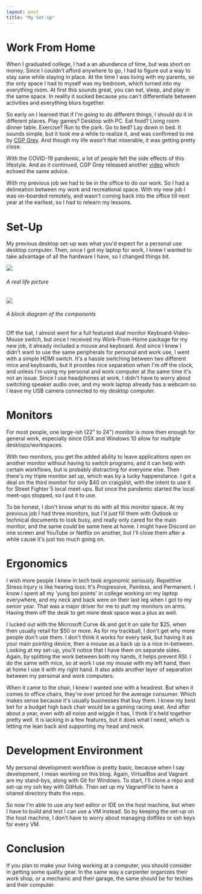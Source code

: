```yaml
---
layout: post
title: "My Set-Up"
---
```


# Work From Home

When I graduated college, I had a an abundance of time, but was short on money. Since I couldn't afford anywhere to go, I had to figure out a way to stay sane while staying in place. At the time I was living with my parents, so the only space I had to myself was my bedroom, which turned into my everything room. At first this sounds great, you can eat, sleep, and play in the same space. In reality it sucked because you can't differentiate between activities and everything blurs together.

So early on I learned that if I'm going to do different things, I should do it in different places. Play games? Desktop with PC. Eat food? Living room dinner table. Exercise? Run to the park. Go to bed? Lay down in bed. It sounds simple, but it took me a while to realize it, and was confirmed to me by [CGP Grey](https://www.youtube.com/watch?v=LO1mTELoj6o). And though my life wasn't that miserable, it was getting pretty close.

With the COVID-19 pandemic, a lot of people felt the side effects of this lifestyle. And as it continued, CGP Grey released another [video](https://www.youtube.com/watch?v=snAhsXyO3Ck) which echoed the same advice.

With my previous job we had to be in the office to do our work. So I had a delineation between my work and recreational space. With my new job I was on-boarded remotely, and wasn't coming back into the office till next year at the earliest, so I had to relearn my lessons. 

# Set-Up

My previous desktop set-up was what you'd expect for a personal use desktop computer. Then, once I got my laptop for work, I knew I wanted to take advantage of all the hardware I have, so I changed things bit.

![]({{site.baseurl}}/assets/2020-08-01-my-set-up/desk-picture.jpg)

###### A real life picture

![]({{site.baseurl}}/assets/2020-08-01-my-set-up/desk-diagram.png)

###### A block diagram of the components

Off the bat, I almost went for a full featured dual monitor Keyboard-Video-Mouse switch, but once I received my Work-From-Home package for my new job, it already included a mouse and keyboard. And since I knew I didn't want to use the same peripherals for personal and work use, I went with a simple HDMI switch. It's a hassle switching between two different mice and keyboards, but it provides nice separation when I'm off the clock, and unless I'm using my personal and work computer at the same time it's not an issue. Since I use headphones at work, I didn't have to worry about switching speaker audio over, and my work laptop already has a webcam so I leave my USB camera connected to my desktop computer.

# Monitors

For most people, one large-ish (22" to 24") monitor is more then enough for general work, especially since OSX and Windows 10 allow for multiple desktops/workspaces.

With two monitors, you get the added ability to leave applications open on another monitor without having to switch programs, and it can help with certain workflows, but is probably distracting for everyone else. Then there's my triple monitor set up, which was by a lucky happenstance. I got a deal on the third monitor for only $40 on craigslist, with the intent to use it for Street Fighter 5 local meet-ups. But once the pandemic started the local meet-ups stopped, so I put it to use.

To be honest, I don't know what to do with all this monitor space. At my previous job I had three monitors, but I'd just fill them with Outlook or technical documents to look busy, and really only cared for the main monitor, and the same could be same here at home. I might have Discord on one screen and YouTube or Netflix on another, but I'll close them after a while cause it's just too much going on.

# Ergonomics

I wish more people I knew in tech took ergonomic seriously. Repetitive Stress Injury is like hearing loss: It's Progressive, Painless, and Permanent. I know I spent all my 'yung boi points' in college working on my laptop everywhere, and my neck and back were on their last leg when I got to my senior year. That was a major driver for me to putt my monitors on arms. Having them off the desk to get more desk space was a plus as well.

I lucked out with the Microsoft Curve 4k and got it on sale for $25, when then usually retail for $50 or more. As for my trackball, I don't get why more people don't use them. I don't think it works for every task, but having it as your main pointing device, then a mouse as a back up is a nice in-between. Looking at my set-up, you'll notice that I have them on separate sides. Again, by splitting the work between both my hands, it helps prevent RSI. I do the same with mice, so at work I use my mouse with my left hand, then at home I use it with my right hand. It also adds another layer of separation between my personal and work computers.

When it came to the chair, I knew I wanted one with a headrest. But when it comes to office chairs, they're over priced for the average consumer. Which makes sense because it's usually businesses that buy them. I knew my best bet for a budget high back chair would be a gaming racing seat. And after about a year, even with all noise and wiggle it has, I think it's held together pretty well. It is lacking in a few features, but it does what I need, which is letting me lean back and supporting my head and neck.

# Development Environment

My personal development workflow is pretty basic, because when I say development, I mean working on this blog. Again, VirtualBox and Vagrant are my stand-bys, along with Git for Windows. To start, I'll clone a repo and set-up my ssh key with GitHub. Then set up my VagrantFile to have a shared directory thats the repo. 

So now I'm able to use any text editor or IDE on the host machine, but when I have to build and test I can use a VM instead. So by keeping the set-up on the host machine, I don't have to worry about managing dotfiles or ssh keys for every VM.

# Conclusion

If you plan to make your living working at a computer, you should consider in getting some quality gear. In the same way a carpenter organizes their work shop, or a mechanic and their garage, the same should be for techies and their computer.
